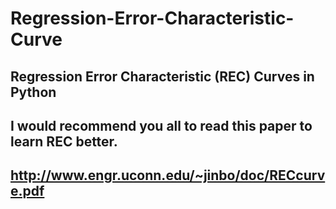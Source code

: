 # Regression-Error-Characteristic-Curve
## Regression Error Characteristic (REC) Curves in Python
## I would recommend you all to read this paper to learn REC better.
## http://www.engr.uconn.edu/~jinbo/doc/RECcurve.pdf
